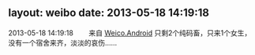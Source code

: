 layout: weibo
date: 2013-05-18 14:19:18
---
<meta name="referrer" content="no-referrer" />

2013-05-18 14:19:18  &nbsp;&nbsp;&nbsp;&nbsp;&nbsp;&nbsp; 来自 <a href="http://app.weibo.com/t/feed/l4RWD" rel="nofollow">Weico.Android</a>
只剩2个纯码畜，只来1个女生，没有一个宿舍来齐，淡淡的哀伤…… ​​​
